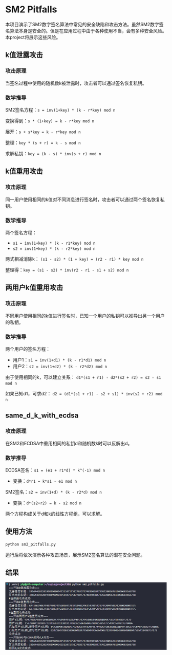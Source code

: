 # SM2 Pitfalls 

本项目演示了SM2数字签名算法中常见的安全缺陷和攻击方法。虽然SM2数字签名算法本身是安全的。但是在应用过程中由于各种使用不当，会有多种安全风险。本project将展示这些风险。

## k值泄露攻击

### 攻击原理
当签名过程中使用的随机数k被泄露时，攻击者可以通过签名恢复私钥。

### 数学推导
SM2签名方程：`s = inv(1+key) * (k - r*key) mod n`

变换得到：`s * (1+key) = k - r*key mod n`

展开：`s + s*key = k - r*key mod n`

整理：`key * (s + r) = k - s mod n`

求解私钥：`key = (k - s) * inv(s + r) mod n`

## k值重用攻击

### 攻击原理
同一用户使用相同的k值对不同消息进行签名时，攻击者可以通过两个签名恢复私钥。

### 数学推导
两个签名方程：
- `s1 = inv(1+key) * (k - r1*key) mod n`
- `s2 = inv(1+key) * (k - r2*key) mod n`

两式相减消除k：
`(s1 - s2) * (1 + key) = (r2 - r1) * key mod n`

整理得：`key = (s1 - s2) * inv(r2 - r1 - s1 + s2) mod n`

## 两用户k值重用攻击

### 攻击原理
不同用户使用相同的k值进行签名时，已知一个用户的私钥可以推导出另一个用户的私钥。

### 数学推导
两个用户的签名方程：
- 用户1：`s1 = inv(1+d1) * (k - r1*d1) mod n`
- 用户2：`s2 = inv(1+d2) * (k - r2*d2) mod n`

由于使用相同的k，可以建立关系：
`d1*(s1 + r1) - d2*(s2 + r2) = s2 - s1 mod n`

如果已知d1，可求d2：
`d2 = (d1*(s1 + r1) - s2 + s1) * inv(s2 + r2) mod n`

## same_d_k_with_ecdsa 

### 攻击原理
在SM2和ECDSA中重用相同的私钥d和随机数k时可以反解出d。

### 数学推导
ECDSA签名：`s1 = (e1 + r1*d) * k^(-1) mod n`
- 变换：`d*r1 = k*s1 - e1 mod n`

SM2签名：`s2 = inv(1+d) * (k - r2*d) mod n`
- 变换：`d*(s2+r2) = k - s2 mod n`

两个方程构成关于d和k的线性方程组，可以求解。

## 使用方法

```bash
python sm2_pitfalls.py
```

运行后将依次演示各种攻击场景，展示SM2签名算法的潜在安全问题。

## 结果
![结果](./pit.png)